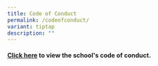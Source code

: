 ```yaml
---
title: Code of Conduct
permalink: /codeofconduct/
variant: tiptap
description: ""
---
```

<h4><a href="/files/About Us/COC/JWSS_Code_of_Conduct_202324.pdf" rel="noopener noreferrer nofollow" target="_blank">Click here</a> to view the school's code of conduct.</h4><p></p>